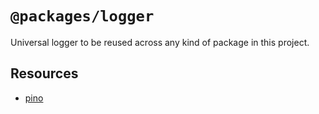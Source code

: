 # `@packages/logger`

Universal logger to be reused across any kind of package in this project.

## Resources

- [pino]

[pino]: https://https://github.com/pinojs/pino
